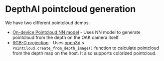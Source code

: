# DepthAI pointcloud generation

We have two different pointcloud demos:

- [On-device Pointcloud NN model](device-pointcloud) - Uses NN model to generate pointcloud from the depth on the OAK camera itself.
- [RGB-D projection](rgbd-pointcloud) - Uses [open3d](http://www.open3d.org/)'s `PointCloud.create_from_depth_image()` function to calculate pointcloud from the depth map on the host. It also supports colorized pointcloud.